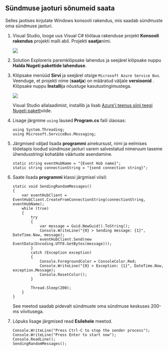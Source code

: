## <a name="send-messages-to-event-hubs"></a>Sündmuse jaoturi sõnumeid saata

Selles jaotises kirjutate Windows konsooli rakendus, mis saadab sündmuste oma sündmuse jaoturi.

1. Visual Studio, looge uus Visual C# töölaua rakenduse projekt **Konsooli rakendus** projekti malli abil. Projekti **saatja**nimi.

    ![](./media/service-bus-event-hubs-getstarted-send-csharp/create-sender-csharp1.png)

2. Solution Exploreris paremklõpsake lahendus ja seejärel klõpsake nuppu **Halda Nugeti pakettide lahenduse**. 

3. Klõpsake menüüd **Sirvi** ja seejärel otsige `Microsoft Azure Service Bus`. Veenduge, et projekti nime (**saatja**) on määratud väljale **versioonid** . Klõpsake nuppu **Installi**ja nõustuge kasutustingimustega. 

    ![](./media/service-bus-event-hubs-getstarted-send-csharp/create-sender-csharp2.png)

    Visual Studio allalaadimist, installib ja lisab [Azure'i teenus siini teegi Nugeti pakett](https://www.nuget.org/packages/WindowsAzure.ServiceBus)viide.

4. Lisage järgmine `using` laused **Program.cs** faili ülaosas:

    ```
    using System.Threading;
    using Microsoft.ServiceBus.Messaging;
    ```

5. Järgmised väljad lisada **programmi** ainekursust, nimi ja eelmises tööetapis loodud sündmuse jaoturi varem salvestatud nimeruum taseme ühendusstringi kohatäite väärtuste asendamine.

    ```
    static string eventHubName = "{Event Hub name}";
    static string connectionString = "{send connection string}";
    ```

6. Saate lisada **programmi** klassi järgmisel viisil:

    ```
    static void SendingRandomMessages()
    {
        var eventHubClient = EventHubClient.CreateFromConnectionString(connectionString, eventHubName);
        while (true)
        {
            try
            {
                var message = Guid.NewGuid().ToString();
                Console.WriteLine("{0} > Sending message: {1}", DateTime.Now, message);
                eventHubClient.Send(new EventData(Encoding.UTF8.GetBytes(message)));
            }
            catch (Exception exception)
            {
                Console.ForegroundColor = ConsoleColor.Red;
                Console.WriteLine("{0} > Exception: {1}", DateTime.Now, exception.Message);
                Console.ResetColor();
            }

            Thread.Sleep(200);
        }
    }
    ```

    See meetod saadab pidevalt sündmuste oma sündmuse keskuses 200-ms viivitusega.

7. Lõpuks lisage järgmised read **Esilehele** meetod.

    ```
    Console.WriteLine("Press Ctrl-C to stop the sender process");
    Console.WriteLine("Press Enter to start now");
    Console.ReadLine();
    SendingRandomMessages();
    ```
